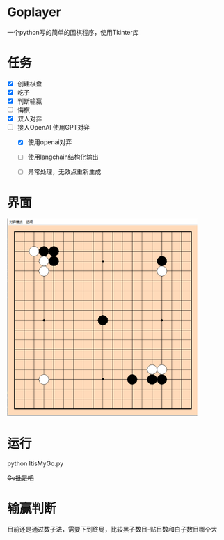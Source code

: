 # Goplayer
一个python写的简单的围棋程序，使用Tkinter库

# 任务

- [x] 创建棋盘
- [x] 吃子
- [x] 判断输赢
- [ ] 悔棋
- [x] 双人对弈
- [ ] 接入OpenAI 使用GPT对弈
  - [x] 使用openai对弈
  - [ ] 使用langchain结构化输出
  - [ ] 异常处理，无效点重新生成


# 界面
<!-- [游戏界面](./png/interface.png) -->
<img src="./png/interface.png" alt="游戏界面" style="zoom:50%;" />

# 运行
python ItisMyGo.py

~~Go批是吧~~

# 输赢判断

目前还是通过数子法，需要下到终局，比较黑子数目-贴目数和白子数目哪个大